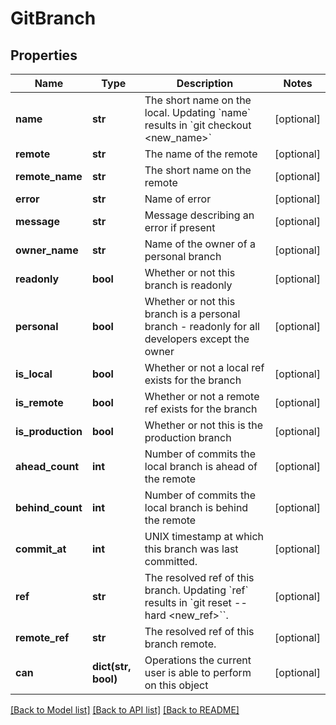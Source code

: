 # GitBranch

## Properties
Name | Type | Description | Notes
------------ | ------------- | ------------- | -------------
**name** | **str** | The short name on the local. Updating &#x60;name&#x60; results in &#x60;git checkout &lt;new_name&gt;&#x60; | [optional] 
**remote** | **str** | The name of the remote | [optional] 
**remote_name** | **str** | The short name on the remote | [optional] 
**error** | **str** | Name of error | [optional] 
**message** | **str** | Message describing an error if present | [optional] 
**owner_name** | **str** | Name of the owner of a personal branch | [optional] 
**readonly** | **bool** | Whether or not this branch is readonly | [optional] 
**personal** | **bool** | Whether or not this branch is a personal branch - readonly for all developers except the owner | [optional] 
**is_local** | **bool** | Whether or not a local ref exists for the branch | [optional] 
**is_remote** | **bool** | Whether or not a remote ref exists for the branch | [optional] 
**is_production** | **bool** | Whether or not this is the production branch | [optional] 
**ahead_count** | **int** | Number of commits the local branch is ahead of the remote | [optional] 
**behind_count** | **int** | Number of commits the local branch is behind the remote | [optional] 
**commit_at** | **int** | UNIX timestamp at which this branch was last committed. | [optional] 
**ref** | **str** | The resolved ref of this branch. Updating &#x60;ref&#x60; results in &#x60;git reset --hard &lt;new_ref&gt;&#x60;&#x60;. | [optional] 
**remote_ref** | **str** | The resolved ref of this branch remote. | [optional] 
**can** | **dict(str, bool)** | Operations the current user is able to perform on this object | [optional] 

[[Back to Model list]](../README.md#documentation-for-models) [[Back to API list]](../README.md#documentation-for-api-endpoints) [[Back to README]](../README.md)


